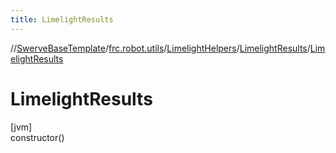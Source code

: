 ```yaml
---
title: LimelightResults
---
```

//[SwerveBaseTemplate](../../../../index.html)/[frc.robot.utils](../../index.html)/[LimelightHelpers](../index.html)/[LimelightResults](index.html)/[LimelightResults](-limelight-results.html)



# LimelightResults



[jvm]\
constructor()




